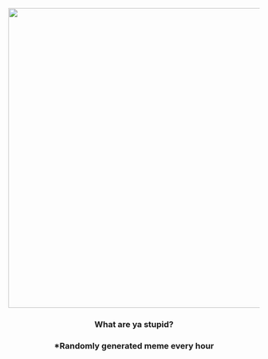 <p align="center">
        <img src="https://i.redd.it/u0gd6ucs3ix81.jpg" width="600" height="600">
        </p>
        <h3 align="center">What are ya stupid?</h3>
        <h3 align="center">*Randomly generated meme every hour</h3>
    